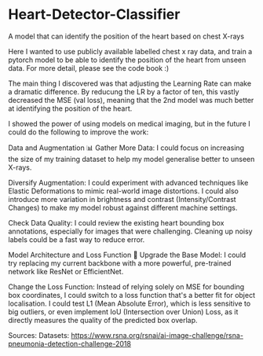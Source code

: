 # Heart-Detector-Classifier
A model that can identify the position of the heart based on chest X-rays

Here I wanted to use publicly available labelled chest x ray data, and train a pytorch model to be able to identify the position of the heart from unseen data. For more detail, please see the code book :)

The main thing I discovered was that adjusting the Learning Rate can make a dramatic difference. By reducung the LR by a factor of ten, this vastly decreased the MSE (val loss), meaning that the 2nd model was much better at identifying the position of the heart.

I showed the power of using models on medical imaging, but in the future I could do the following to improve the work:

Data and Augmentation 📊
Gather More Data: I could focus on increasing the size of my training dataset to help my model generalise better to unseen X-rays.

Diversify Augmentation: I could experiment with advanced techniques like Elastic Deformations to mimic real-world image distortions. I could also introduce more variation in brightness and contrast (Intensity/Contrast Changes) to make my model robust against different machine settings.

Check Data Quality: I could review the existing heart bounding box annotations, especially for images that were challenging. Cleaning up noisy labels could be a fast way to reduce error.

Model Architecture and Loss Function 🧠
Upgrade the Base Model: I could try replacing my current backbone with a more powerful, pre-trained network like ResNet or EfficientNet.

Change the Loss Function: Instead of relying solely on MSE for bounding box coordinates, I could switch to a loss function that's a better fit for object localisation. I could test L1 (Mean Absolute Error), which is less sensitive to big outliers, or even implement IoU (Intersection over Union) Loss, as it directly measures the quality of the predicted box overlap.

Sources:
Datasets: https://www.rsna.org/rsnai/ai-image-challenge/rsna-pneumonia-detection-challenge-2018

